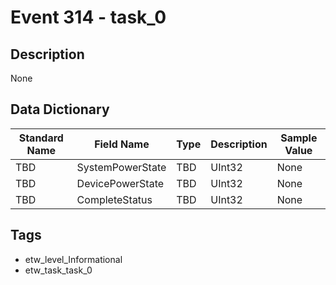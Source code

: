 # Event 314 - task_0

## Description
None

## Data Dictionary
|Standard Name|Field Name|Type|Description|Sample Value|
|---|---|---|---|---|
|TBD|SystemPowerState|TBD|UInt32|None|None|
|TBD|DevicePowerState|TBD|UInt32|None|None|
|TBD|CompleteStatus|TBD|UInt32|None|None|

## Tags
* etw_level_Informational
* etw_task_task_0